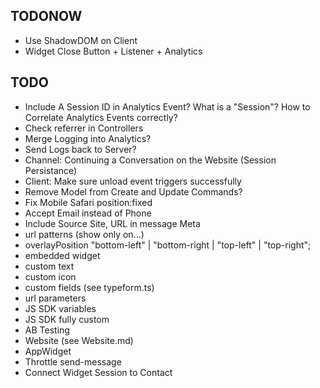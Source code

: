 ## TODONOW

- Use ShadowDOM on Client
- Widget Close Button + Listener + Analytics

## TODO

- Include A Session ID in Analytics Event? What is a "Session"? How to Correlate Analytics Events correctly?
- Check referrer in Controllers
- Merge Logging into Analytics?
- Send Logs back to Server?
- Channel: Continuing a Conversation on the Website (Session Persistance)
- Client: Make sure unload event triggers successfully
- Remove Model from Create and Update Commands?
- Fix Mobile Safari position:fixed
- Accept Email instead of Phone
- Include Source Site, URL in message Meta
- url patterns (show only on...)
- overlayPosition "bottom-left" | "bottom-right | "top-left" | "top-right";
- embedded widget
- custom text
- custom icon
- custom fields (see typeform.ts)
- url parameters
- JS SDK variables
- JS SDK fully custom
- AB Testing
- Website (see Website.md)
- AppWidget
- Throttle send-message
- Connect Widget Session to Contact
